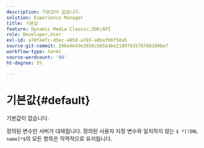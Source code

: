 ```yaml
---
description: 기본값이 없습니다.
solution: Experience Manager
title: 기본값
feature: Dynamic Media Classic,SDK/API
role: Developer,User
exl-id: a78f44fc-d5ec-485d-a7b5-a8baf06f50a5
source-git-commit: 206e4643e3926cb85b4be2189743578f88180be7
workflow-type: tm+mt
source-wordcount: '40'
ht-degree: 5%

---
```


# 기본값{#default}

기본값이 없습니다.

정의된 변수만 서버가 대체됩니다. 정의된 사용자 지정 변수와 일치하지 않는 `$ *[!DNL name]*$`의 모든 항목은 직역적으로 유지됩니다.
